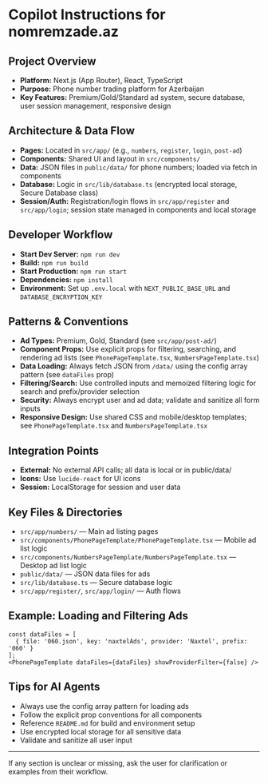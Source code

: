 # Copilot Instructions for nomremzade.az

## Project Overview
- **Platform:** Next.js (App Router), React, TypeScript
- **Purpose:** Phone number trading platform for Azerbaijan
- **Key Features:** Premium/Gold/Standard ad system, secure database, user session management, responsive design

## Architecture & Data Flow
- **Pages:** Located in `src/app/` (e.g., `numbers`, `register`, `login`, `post-ad`)
- **Components:** Shared UI and layout in `src/components/`
- **Data:** JSON files in `public/data/` for phone numbers; loaded via fetch in components
- **Database:** Logic in `src/lib/database.ts` (encrypted local storage, Secure Database class)
- **Session/Auth:** Registration/login flows in `src/app/register` and `src/app/login`; session state managed in components and local storage

## Developer Workflow
- **Start Dev Server:** `npm run dev`
- **Build:** `npm run build`
- **Start Production:** `npm run start`
- **Dependencies:** `npm install`
- **Environment:** Set up `.env.local` with `NEXT_PUBLIC_BASE_URL` and `DATABASE_ENCRYPTION_KEY`

## Patterns & Conventions
- **Ad Types:** Premium, Gold, Standard (see `src/app/post-ad/`)
- **Component Props:** Use explicit props for filtering, searching, and rendering ad lists (see `PhonePageTemplate.tsx`, `NumbersPageTemplate.tsx`)
- **Data Loading:** Always fetch JSON from `/data/` using the config array pattern (see `dataFiles` prop)
- **Filtering/Search:** Use controlled inputs and memoized filtering logic for search and prefix/provider selection
- **Security:** Always encrypt user and ad data; validate and sanitize all form inputs
- **Responsive Design:** Use shared CSS and mobile/desktop templates; see `PhonePageTemplate.tsx` and `NumbersPageTemplate.tsx`

## Integration Points
- **External:** No external API calls; all data is local or in public/data/
- **Icons:** Use `lucide-react` for UI icons
- **Session:** LocalStorage for session and user data

## Key Files & Directories
- `src/app/numbers/` — Main ad listing pages
- `src/components/PhonePageTemplate/PhonePageTemplate.tsx` — Mobile ad list logic
- `src/components/NumbersPageTemplate/NumbersPageTemplate.tsx` — Desktop ad list logic
- `public/data/` — JSON data files for ads
- `src/lib/database.ts` — Secure database logic
- `src/app/register/`, `src/app/login/` — Auth flows

## Example: Loading and Filtering Ads
```tsx
const dataFiles = [
  { file: '060.json', key: 'naxtelAds', provider: 'Naxtel', prefix: '060' }
];
<PhonePageTemplate dataFiles={dataFiles} showProviderFilter={false} />
```

## Tips for AI Agents
- Always use the config array pattern for loading ads
- Follow the explicit prop conventions for all components
- Reference `README.md` for build and environment setup
- Use encrypted local storage for all sensitive data
- Validate and sanitize all user input

---
If any section is unclear or missing, ask the user for clarification or examples from their workflow.
